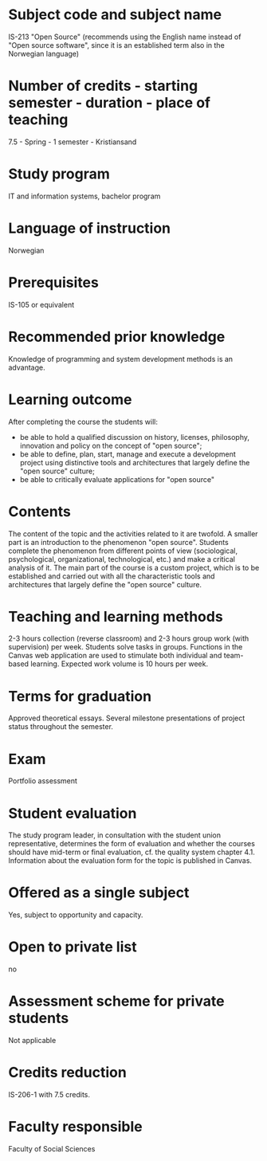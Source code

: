# Subject code and subject name
IS-213 "Open Source" (recommends using the English name instead of "Open source software", since it is an established term also in the Norwegian language)

# Number of credits - starting semester - duration - place of teaching
7.5 - Spring - 1 semester - Kristiansand

# Study program
IT and information systems, bachelor program

# Language of instruction
Norwegian

# Prerequisites
IS-105 or equivalent

# Recommended prior knowledge
Knowledge of programming and system development methods is an advantage.

# Learning outcome
After completing the course the students will:
* be able to hold a qualified discussion on history, licenses, philosophy, innovation and policy on the concept of "open source";
* be able to define, plan, start, manage and execute a development project using distinctive tools and architectures that largely define the "open source" culture;
* be able to critically evaluate applications for "open source"

# Contents
The content of the topic and the activities related to it are twofold.
A smaller part is an introduction to the phenomenon "open source". Students complete the phenomenon from different points of view (sociological, psychological, organizational, technological, etc.) and make a critical analysis of it.
The main part of the course is a custom project, which is to be established and carried out with all the characteristic tools and architectures that largely define the "open source" culture.

# Teaching and learning methods
2-3 hours collection (reverse classroom) and 2-3 hours group work (with supervision) per week.
Students solve tasks in groups.
Functions in the Canvas web application are used to stimulate both individual and team-based learning.
Expected work volume is 10 hours per week.

# Terms for graduation
Approved theoretical essays.
Several milestone presentations of project status throughout the semester.

# Exam
Portfolio assessment

# Student evaluation
The study program leader, in consultation with the student union representative, determines the form of evaluation and whether the courses should have mid-term or final evaluation, cf. the quality system chapter 4.1. Information about the evaluation form for the topic is published in Canvas.

# Offered as a single subject
Yes, subject to opportunity and capacity.

# Open to private list
no

# Assessment scheme for private students
Not applicable

# Credits reduction
IS-206-1 with 7.5 credits.

# Faculty responsible
Faculty of Social Sciences

